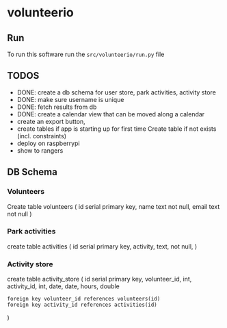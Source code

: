 # volunteerio

## Run
To run this software run the `src/volunteerio/run.py` file

## TODOS
- DONE: create a db schema for user store, park activities, activity store
- DONE: make sure username is unique
- DONE: fetch results from db
- DONE: create a calendar view that can be moved along a calendar 
- create an export button,
- create tables if app is starting up for first time Create table if not exists (incl. constraints)
- deploy on raspberrypi
- show to rangers


## DB Schema
### Volunteers
Create table volunteers (
	id serial primary key,
	name text not null,
	email text not null
)

### Park activities
create table activities (
	id serial primary key,
	activity, text, not null,
)

### Activity store
create table activity_store (
	id serial primary key,
	volunteer_id, int,
	activity_id, int,
	date, date,
	hours, double

	foreign key volunteer_id references volunteers(id)
	foreign key activity_id references activities(id) 
)